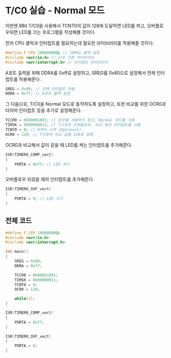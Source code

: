# T/C0 실습 - Normal 모드

이번엔 8Bit T/C0을 사용해서 TCNT0의 값이 128에 도달하면 LED를 켜고, 오버플로우되면 LED를 끄는 프로그램을 작성해볼 것이다.

먼저 CPU 클럭과 인터럽트를 필요하는데 필요한 라이브러리를 적용해줄 것이다.

```c
#define F_CPU 16000000UL // 16MHz 클럭 설정
#include <avr/io.h> // I/O 기본 라이브러리
#include <avr/interrupt.h> // 인터럽트 라이브러리
```

A포트 출력을 위해 DDRA를 0xff로 설정하고, SREG를 0x80으로 설정해서 전체 인터럽트를 허용해준다.

```c
SREG = 0x80; // 전체 인터럽트 허용
DDRA = 0xff; // A포트 출력 설정
```

그 다음으로, T/C0을 Normal 모드로 동작하도록 설정하고, 또한 비교를 위한 OCR0과 타이머 인터럽트 등을 추가로 설정해준다.

```c
TCCR0 = 0b00001001; // 분주를 사용하지 않고, Normal 모드를 사용
TIMSK = 0b00000011; // T/C0의 오버플로우, 비교 일치 인터럽트를 사용
TCNT0 = 0; // 0부터 시작 (Optional)
OCR0 = 128; // T/C0의 비교 값을 128로 설정
```

OCR0과 비교해서 값이 같을 때 LED를 켜는 인터럽트를 추가해준다.

```c
ISR(TIMER0_COMP_vect)
{
    PORTA = 0xff; // LED 켜기
}
```

오버플로우 되었을 때의 인터럽트를 추가해준다.

```c
ISR(TIMER0_OVF_vect)
{
    PORTA = 0; // LED 끄기
}
```

## 전체 코드

```c
#define F_CPU 16000000UL
#include <avr/io.h>
#include <avr/interrupt.h>

int main()
{
    SREG = 0x80;
    DDRA = 0xff;

    TCCR0 = 0b00001001;
    TIMSK = 0b00000011;
    TCNT0 = 0;
    OCR0 = 128;

    while(1);
}

ISR(TIMER0_COMP_vect)
{
    PORTA = 0xff;
}

ISR(TIMER0_OVF_vect)
{
    PORTA = 0;
}
```
